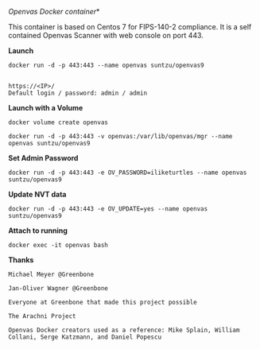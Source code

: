 *Openvas Docker container**

This container is based on Centos 7 for FIPS-140-2 compliance. It is a self contained Openvas Scanner with web console on port 443.  

**Launch**

	docker run -d -p 443:443 --name openvas suntzu/openvas9


	https://<IP>/
	Default login / password: admin / admin

**Launch with a Volume**

	docker volume create openvas

	docker run -d -p 443:443 -v openvas:/var/lib/openvas/mgr --name openvas suntzu/openvas9

**Set Admin Password**

	docker run -d -p 443:443 -e OV_PASSWORD=iliketurtles --name openvas suntzu/openvas9

**Update NVT data**

	docker run -d -p 443:443 -e OV_UPDATE=yes --name openvas suntzu/openvas9


**Attach to running**

	docker exec -it openvas bash


**Thanks**

	Michael Meyer @Greenbone

	Jan-Oliver Wagner @Greenbone

	Everyone at Greenbone that made this project possible

	The Arachni Project 

	Openvas Docker creators used as a reference: Mike Splain, William Collani, Serge Katzmann, and Daniel Popescu
